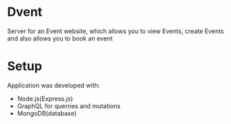 # Dvent
Server for an Event website, which allows you to view Events, create Events and also allows you to book an event

# Setup
Application was developed with: 
* Node.js(Express.js) 
* GraphQL for querries and mutations 
* MongoDB(database)
